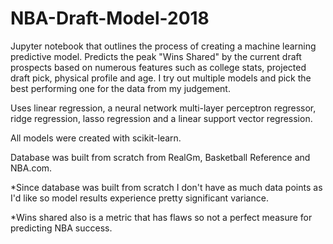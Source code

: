 # NBA-Draft-Model-2018
Jupyter notebook that outlines the process of creating a machine learning predictive model. Predicts the peak "Wins Shared" by the current draft prospects based on numerous features such as college stats, projected draft pick, physical profile and age. I try out multiple models and pick the best performing one for the data from my judgement. 

Uses linear regression, a neural network multi-layer perceptron regressor, ridge regression, lasso regression and a linear support vector regression.

All models were created with scikit-learn. 

Database was built from scratch from RealGm, Basketball Reference and NBA.com.

*Since database was built from scratch I don't have as much data points as I'd like so model results experience pretty significant variance.

*Wins shared also is a metric that has flaws so not a perfect measure for predicting NBA success. 
